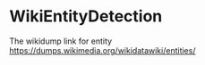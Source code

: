 # WikiEntityDetection

The wikidump link for entity https://dumps.wikimedia.org/wikidatawiki/entities/


